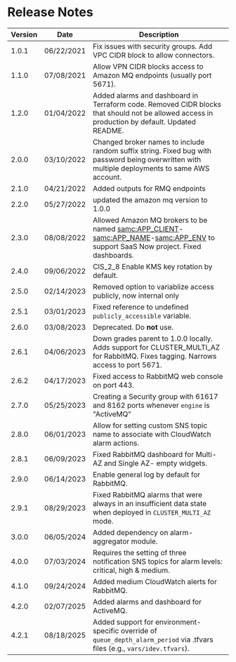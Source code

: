 # Release Notes
| Version | Date       | Description |
| ------- | ---------- | ----------- |
| 1.0.1   | 06/22/2021 | Fix issues with security groups. Add VPC CIDR block to allow connectors. |
| 1.1.0   | 07/08/2021 | Allow VPN CIDR blocks access to Amazon MQ endpoints (usually port 5671). |
| 1.2.0   | 01/04/2022 | Added alarms and dashboard in Terraform code. Removed CIDR blocks that should not be allowed access in production by default. Updated README. |
| 2.0.0   | 03/10/2022 | Changed broker names to include random suffix string. Fixed bug with password being overwritten with multiple deployments to same AWS account. |
| 2.1.0   | 04/21/2022 | Added outputs for RMQ endpoints |
| 2.2.0   | 05/27/2022 | updated the amazon mq version to 1.0.0 |
| 2.3.0   | 08/08/2022 | Allowed Amazon MQ brokers to be named <samc:APP_CLIENT>-<samc:APP_NAME>-<samc:APP_ENV> to support SaaS Now project. Fixed dashboards. |
| 2.4.0   | 09/06/2022 | CIS_2_8 Enable KMS key rotation by default. |
| 2.5.0   | 02/14/2023 | Removed option to variablize access publicly, now internal only  |
| 2.5.1   | 03/01/2023 | Fixed reference to undefined `publicly_accessible` variable. |
| 2.6.0   | 03/08/2023 | Deprecated.  Do **not** use. |
| 2.6.1   | 04/06/2023 | Down grades parent to 1.0.0 locally. Adds support for CLUSTER_MULTI_AZ for RabbitMQ. Fixes tagging. Narrows access to port 5671. |
| 2.6.2   | 04/17/2023 | Fixed access to RabbitMQ web console on port 443. |
| 2.7.0   | 05/25/2023 | Creating a Security group with 61617 and 8162 ports whenever `engine` is "ActiveMQ" |
| 2.8.0   | 06/01/2023 | Allow for setting custom SNS topic name to associate with CloudWatch alarm actions. |
| 2.8.1   | 06/09/2023 | Fixed RabbitMQ dashboard for Multi-AZ and Single AZ- empty widgets. |
| 2.9.0   | 06/14/2023 | Enable general log by default for RabbitMQ. |
| 2.9.1   | 08/29/2023 | Fixed RabbitMQ alarms that were always in an insufficient data state when deployed in `CLUSTER_MULTI_AZ` mode. |
| 3.0.0   | 06/05/2024 | Added dependency on alarm-aggregator module. |
| 4.0.0   | 07/03/2024 | Requires the setting of three notification SNS topics for alarm levels: critical, high & medium. |
| 4.1.0   | 09/24/2024 | Added medium CloudWatch alerts for RabbitMQ. |
| 4.2.0   | 02/07/2025 | Added alarms and dashboard for ActiveMQ. |
| 4.2.1   | 08/18/2025 | Added support for environment-specific override of `queue_depth_alarm_period` via .tfvars files (e.g., `vars/idev.tfvars`). |

